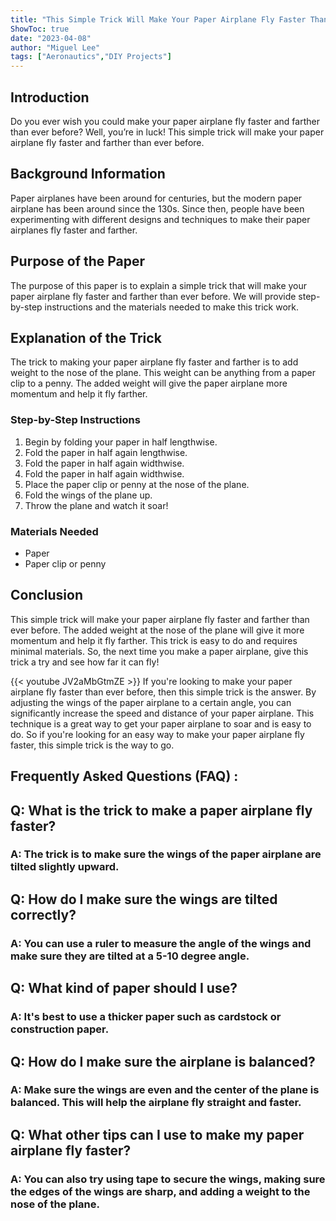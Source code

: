 ```yaml
---
title: "This Simple Trick Will Make Your Paper Airplane Fly Faster Than Ever Before!"
ShowToc: true 
date: "2023-04-08"
author: "Miguel Lee" 
tags: ["Aeronautics","DIY Projects"]
---
```

## Introduction

Do you ever wish you could make your paper airplane fly faster and farther than ever before? Well, you’re in luck! This simple trick will make your paper airplane fly faster and farther than ever before.

## Background Information

Paper airplanes have been around for centuries, but the modern paper airplane has been around since the 130s. Since then, people have been experimenting with different designs and techniques to make their paper airplanes fly faster and farther. 

## Purpose of the Paper

The purpose of this paper is to explain a simple trick that will make your paper airplane fly faster and farther than ever before. We will provide step-by-step instructions and the materials needed to make this trick work. 

## Explanation of the Trick

The trick to making your paper airplane fly faster and farther is to add weight to the nose of the plane. This weight can be anything from a paper clip to a penny. The added weight will give the paper airplane more momentum and help it fly farther. 

### Step-by-Step Instructions

1. Begin by folding your paper in half lengthwise.
2. Fold the paper in half again lengthwise.
3. Fold the paper in half again widthwise.
4. Fold the paper in half again widthwise.
5. Place the paper clip or penny at the nose of the plane.
6. Fold the wings of the plane up.
7. Throw the plane and watch it soar!

### Materials Needed

- Paper
- Paper clip or penny

## Conclusion

This simple trick will make your paper airplane fly faster and farther than ever before. The added weight at the nose of the plane will give it more momentum and help it fly farther. This trick is easy to do and requires minimal materials. So, the next time you make a paper airplane, give this trick a try and see how far it can fly!

{{< youtube JV2aMbGtmZE >}} 
If you're looking to make your paper airplane fly faster than ever before, then this simple trick is the answer. By adjusting the wings of the paper airplane to a certain angle, you can significantly increase the speed and distance of your paper airplane. This technique is a great way to get your paper airplane to soar and is easy to do. So if you're looking for an easy way to make your paper airplane fly faster, this simple trick is the way to go.

## Frequently Asked Questions (FAQ) :
<h2>Q: What is the trick to make a paper airplane fly faster?</h2>

<h3>A: The trick is to make sure the wings of the paper airplane are tilted slightly upward.</h3>

<h2>Q: How do I make sure the wings are tilted correctly?</h2>

<h3>A: You can use a ruler to measure the angle of the wings and make sure they are tilted at a 5-10 degree angle.</h3>

<h2>Q: What kind of paper should I use?</h2>

<h3>A: It's best to use a thicker paper such as cardstock or construction paper.</h3>

<h2>Q: How do I make sure the airplane is balanced?</h2>

<h3>A: Make sure the wings are even and the center of the plane is balanced. This will help the airplane fly straight and faster.</h3>

<h2>Q: What other tips can I use to make my paper airplane fly faster?</h2>

<h3>A: You can also try using tape to secure the wings, making sure the edges of the wings are sharp, and adding a weight to the nose of the plane.</h3>






